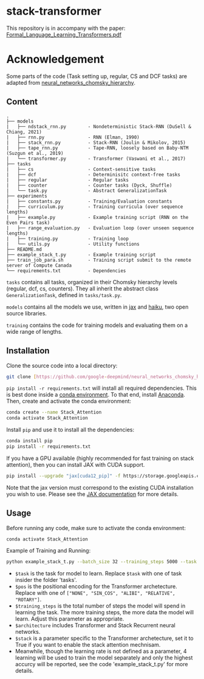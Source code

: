 # stack-transformer
This repository is in accompany with the paper: [Formal_Language_Learning_Transformers.pdf](Formal_Language_Learning_Transformers.pdf)
# Acknowledgement
Some parts of the code (Task setting up, regular, CS and DCF tasks) are adapted from [neural_networks_chomsky_hierarchy](https://github.com/google-deepmind/neural_networks_chomsky_hierarchy/tree/main).
## Content

```
.
├── models
|   ├── ndstack_rnn.py        - Nondeterministic Stack-RNN (DuSell & Chiang, 2021)
|   ├── rnn.py                - RNN (Elman, 1990)
|   ├── stack_rnn.py          - Stack-RNN (Joulin & Mikolov, 2015)
|   ├── tape_rnn.py           - Tape-RNN, loosely based on Baby-NTM (Suzgun et al., 2019) 
|   └── transformer.py        - Transformer (Vaswani et al., 2017)
├── tasks
|   ├── cs                    - Context-sensitive tasks
|   ├── dcf                   - Determinisitc context-free tasks
|   ├── regular               - Regular tasks
|   ├── counter               - Counter tasks (Dyck, Shuffle)
|   └── task.py               - Abstract GeneralizationTask
├── experiments
|   ├── constants.py          - Training/Evaluation constants
|   ├── curriculum.py         - Training curricula (over sequence lengths)
|   ├── example.py            - Example training script (RNN on the Even Pairs task)
|   ├── range_evaluation.py   - Evaluation loop (over unseen sequence lengths)
|   ├── training.py           - Training loop
|   └── utils.py              - Utility functions
├── README.md
├── example_stack_t.py        - Example training script
├── train_job_para.sh         - Training script submit to the remote server of Compute Canada  
└── requirements.txt          - Dependencies
```
`tasks` contains all tasks, organized in their Chomsky hierarchy levels (regular, dcf, cs, counters).
They all inherit the abstract class `GeneralizationTask`, defined in `tasks/task.py`.

`models` contains all the models we use, written in [jax](https://github.com/google/jax) and [haiku](https://github.com/deepmind/dm-haiku), two open source libraries.

`training` contains the code for training models and evaluating them on a wide range of lengths.
## Installation

Clone the source code into a local directory:
```bash
git clone [https://github.com/google-deepmind/neural_networks_chomsky_hierarchy.git](https://github.com/jackooo-dddd/stack_Transformer.git)
```

`pip install -r requirements.txt` will install all required dependencies.
This is best done inside a [conda environment](https://www.anaconda.com/).
To that end, install [Anaconda](https://www.anaconda.com/download#downloads).
Then, create and activate the conda environment:
```bash
conda create --name Stack_Attention
conda activate Stack_Attention
```

Install `pip` and use it to install all the dependencies:
```bash
conda install pip
pip install -r requirements.txt
```

If you have a GPU available (highly recommended for fast training on stack attention), then you can install JAX with CUDA support.
```bash
pip install --upgrade "jax[cuda12_pip]" -f https://storage.googleapis.com/jax-releases/jax_cuda_releases.html
```
Note that the jax version must correspond to the existing CUDA installation you wish to use.
Please see the [JAX documentation](https://github.com/google/jax#installation) for more details.

## Usage

Before running any code, make sure to activate the conda environment:
```bash
conda activate Stack_Attention
```
Example of Training and Running: 
```bash
python example_stack_t.py --batch_size 32 --training_steps 5000 --task shuffle2 --architecture stack_rnn --stack=True --pos=ALIBI --seed=0
```
- `$task` is the task for model to learn. Replace `$task` with one of task insider the folder 'tasks'.
- `$pos` is the positional encoding for the Transformer archetecture. Replace with one of `["NONE", "SIN_COS", "ALIBI", "RELATIVE", "ROTARY"]`.
- `$training_steps` is the total number of steps the model will spend in learning the task. The more training steps, the more data the model will learn. Adjust this parameter as appropriate.
- `$architecture`  includes Transformer and Stack Recurrent neural networks.
- `$stack` is a parameter specific to the Transformer archetecture, set it to True if you want to enable the stack attention mechnisam.
- Meanwhile, though the learning rate is not defined as a parameter, 4 learning will be used to train the model separately and only the highest accurcy will be reported, see the code 'example_stack_t.py' for more details.

